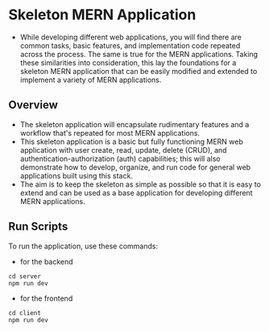 # Skeleton MERN Application

- While developing different web applications, you will find there are common tasks,
    basic features, and implementation code repeated across the process. The same is true
    for the MERN applications. Taking these similarities into consideration, this  lay the foundations for a skeleton MERN application that can be easily modified and extended to implement a variety of
    MERN applications.

## Overview
- The skeleton application will encapsulate rudimentary features and a workflow that's
    repeated for most MERN applications. 
- This skeleton application is a basic but fully
    functioning MERN web application with user create, read, update, delete (CRUD),
    and authentication-authorization (auth) capabilities; this will also demonstrate how
    to develop, organize, and run code for general web applications built using this
    stack.
- The aim is to keep the skeleton as simple as possible so that it is easy to extend
    and can be used as a base application for developing different MERN applications.
## Run Scripts
To run the application, use these commands:
- for the backend
```
cd server
npm run dev
```
</pre>

- for the frontend
```
cd client
npm run dev
```
</pre>